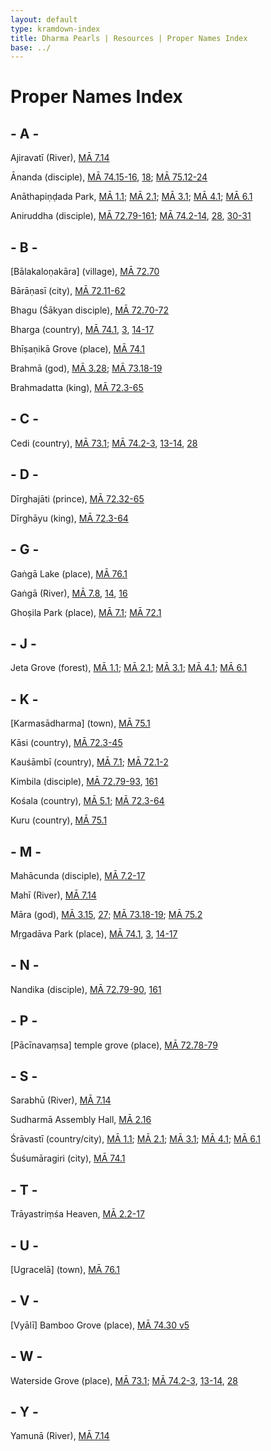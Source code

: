 ```yaml
---
layout: default
type: kramdown-index
title: Dharma Pearls | Resources | Proper Names Index
base: ../
---
```


# Proper Names Index

## - A -

Ajiravatī (River), [MĀ 7.14](../02_madhyama/01_First/01_Sevens/MA_007.html#p14)

Ānanda (disciple), [MĀ 74.15-16](../02_madhyama/02_Lesser_Lands_and_Cities/07_King_Dirghayu/MA_074.html#p15-16), [18](../02_madhyama/02_Lesser_Lands_and_Cities/07_King_Dirghayu/MA_074.html#p18); [MĀ 75.12-24](../02_madhyama/02_Lesser_Lands_and_Cities/07_King_Dirghayu/MA_075.html#p12)

Anāthapiṇḍada Park, [MĀ 1.1](../02_madhyama/01_First/01_Sevens/MA_001.html#p1); [MĀ 2.1](../02_madhyama/01_First/01_Sevens/MA_002.html#p1); [MĀ 3.1](../02_madhyama/01_First/01_Sevens/MA_003.html#p1); [MĀ 4.1](../02_madhyama/01_First/01_Sevens/MA_004.html#p1); [MĀ 6.1](../02_madhyama/01_First/01_Sevens/MA_006.html#p1)

Aniruddha (disciple), [MĀ 72.79-161](../02_madhyama/02_Lesser_Lands_and_Cities/07_King_Dirghayu/MA_072.html#p79); [MĀ 74.2-14](../02_madhyama/02_Lesser_Lands_and_Cities/07_King_Dirghayu/MA_074.html#p2), [28](../02_madhyama/02_Lesser_Lands_and_Cities/07_King_Dirghayu/MA_074.html#p28), [30-31](../02_madhyama/02_Lesser_Lands_and_Cities/07_King_Dirghayu/MA_074.html#p30)

## - B -

[Bālakaloṇakāra] (village), [MĀ 72.70](../02_madhyama/02_Lesser_Lands_and_Cities/07_King_Dirghayu/MA_072.html#p70)

Bārāṇasī (city), [MĀ 72.11-62](../02_madhyama/02_Lesser_Lands_and_Cities/07_King_Dirghayu/MA_072.html#p11)

Bhagu (Śākyan disciple), [MĀ 72.70-72](../02_madhyama/02_Lesser_Lands_and_Cities/07_King_Dirghayu/MA_072.html#p70)

Bharga (country), [MĀ 74.1](../02_madhyama/02_Lesser_Lands_and_Cities/07_King_Dirghayu/MA_074.html#p1), [3](../02_madhyama/02_Lesser_Lands_and_Cities/07_King_Dirghayu/MA_074.html#p3), [14-17](../02_madhyama/02_Lesser_Lands_and_Cities/07_King_Dirghayu/MA_074.html#p14)

Bhīṣaṇikā Grove (place), [MĀ 74.1](../02_madhyama/02_Lesser_Lands_and_Cities/07_King_Dirghayu/MA_074.html#p1)

Brahmā (god), [MĀ 3.28](../02_madhyama/01_First/01_Sevens/MA_003.html#p28); [MĀ 73.18-19](../02_madhyama/02_Lesser_Lands_and_Cities/07_King_Dirghayu/MA_073.html#p18)

Brahmadatta (king), [MĀ 72.3-65](../02_madhyama/02_Lesser_Lands_and_Cities/07_King_Dirghayu/MA_072.html#p3)

## - C -

Cedi (country), [MĀ 73.1](../02_madhyama/02_Lesser_Lands_and_Cities/07_King_Dirghayu/MA_073.html#p1); [MĀ 74.2-3](../02_madhyama/02_Lesser_Lands_and_Cities/07_King_Dirghayu/MA_074.html#p2), [13-14](../02_madhyama/02_Lesser_Lands_and_Cities/07_King_Dirghayu/MA_074.html#p13), [28](../02_madhyama/02_Lesser_Lands_and_Cities/07_King_Dirghayu/MA_074.html#p28)

## - D -

Dīrghajāti (prince), [MĀ 72.32-65](../02_madhyama/02_Lesser_Lands_and_Cities/07_King_Dirghayu/MA_072.html#p32)

Dīrghāyu (king), [MĀ 72.3-64](../02_madhyama/02_Lesser_Lands_and_Cities/07_King_Dirghayu/MA_072.html#p3)

## - G -

Gaṅgā Lake (place), [MĀ 76.1](../02_madhyama/02_Lesser_Lands_and_Cities/07_King_Dirghayu/MA_076.html#p1)

Gaṅgā (River), [MĀ 7.8](../02_madhyama/01_First/01_Sevens/MA_007.html#p8), [14](../02_madhyama/01_First/01_Sevens/MA_007.html#p14), [16](../02_madhyama/01_First/01_Sevens/MA_007.html#p16)

Ghoṣila Park (place), [MĀ 7.1](../02_madhyama/01_First/01_Sevens/MA_007.html#p1); [MĀ 72.1](../02_madhyama/02_Lesser_Lands_and_Cities/07_King_Dirghayu/MA_072.html#p1)

## - J -
Jeta Grove (forest), [MĀ 1.1](../02_madhyama/01_First/01_Sevens/MA_001.html#p1); [MĀ 2.1](../02_madhyama/01_First/01_Sevens/MA_002.html#p1); [MĀ 3.1](../02_madhyama/01_First/01_Sevens/MA_003.html#p1); [MĀ 4.1](../02_madhyama/01_First/01_Sevens/MA_004.html#p1); [MĀ 6.1](../02_madhyama/01_First/01_Sevens/MA_006.html#p1)

## - K -

\[Karmasādharma\] (town), [MĀ 75.1](../02_madhyama/02_Lesser_Lands_and_Cities/07_King_Dirghayu/MA_075.html#p1)

Kāsi (country), [MĀ 72.3-45](../02_madhyama/02_Lesser_Lands_and_Cities/07_King_Dirghayu/MA_072.html#p3)

Kauśāmbī (country), [MĀ 7.1](../02_madhyama/01_First/01_Sevens/MA_007.html#p1); [MĀ 72.1-2](../02_madhyama/02_Lesser_Lands_and_Cities/07_King_Dirghayu/MA_072.html#p1)

Kimbila (disciple), [MĀ 72.79-93](../02_madhyama/02_Lesser_Lands_and_Cities/07_King_Dirghayu/MA_072.html#p79), [161](../02_madhyama/02_Lesser_Lands_and_Cities/07_King_Dirghayu/MA_072.html#p161)

Kośala (country), [MĀ 5.1](../02_madhyama/02_Lesser_Lands_and_Cities/07_King_Dirghayu/MA_005.html#p1); [MĀ 72.3-64](../02_madhyama/02_Lesser_Lands_and_Cities/07_King_Dirghayu/MA_072.html#p3)

Kuru (country), [MĀ 75.1](../02_madhyama/02_Lesser_Lands_and_Cities/07_King_Dirghayu/MA_075.html#p1)

## - M -

Mahācunda (disciple), [MĀ 7.2-17](../02_madhyama/01_First/01_Sevens/MA_007.html#p2)

Mahī (River), [MĀ 7.14](../02_madhyama/01_First/01_Sevens/MA_007.html#p14)

Māra (god), [MĀ 3.15](../02_madhyama/01_First/01_Sevens/MA_003.html#p15), [27](../02_madhyama/01_First/01_Sevens/MA_003.html#p27); [MĀ 73.18-19](../02_madhyama/02_Lesser_Lands_and_Cities/07_King_Dirghayu/MA_073.html#p18); [MĀ 75.2](../02_madhyama/02_Lesser_Lands_and_Cities/07_King_Dirghayu/MA_075.html#p2)

Mṛgadāva Park (place), [MĀ 74.1](../02_madhyama/02_Lesser_Lands_and_Cities/07_King_Dirghayu/MA_074.html#p1), [3](../02_madhyama/02_Lesser_Lands_and_Cities/07_King_Dirghayu/MA_074.html#p3), [14-17](../02_madhyama/02_Lesser_Lands_and_Cities/07_King_Dirghayu/MA_074.html#p14)

## - N -

Nandika (disciple), [MĀ 72.79-90](../02_madhyama/02_Lesser_Lands_and_Cities/07_King_Dirghayu/MA_072.html#p79), [161](../02_madhyama/02_Lesser_Lands_and_Cities/07_King_Dirghayu/MA_072.html#p161)

## - P -

[Pācīnavaṃsa] temple grove (place), [MĀ 72.78-79](../02_madhyama/02_Lesser_Lands_and_Cities/07_King_Dirghayu/MA_072.html#p78)

## - S -

Sarabhū (River), [MĀ 7.14](../02_madhyama/01_First/01_Sevens/MA_007.html#p14)

Sudharmā Assembly Hall, [MĀ 2.16](../02_madhyama/01_First/01_Sevens/MA_002.html#p16)

Śrāvastī (country/city), [MĀ 1.1](../02_madhyama/01_First/01_Sevens/MA_001.html#p1); [MĀ 2.1](../02_madhyama/01_First/01_Sevens/MA_002.html#p1); [MĀ 3.1](../02_madhyama/01_First/01_Sevens/MA_003.html#p1); [MĀ 4.1](../02_madhyama/01_First/01_Sevens/MA_004.html#p1); [MĀ 6.1](../02_madhyama/01_First/01_Sevens/MA_006.html#p1)

Śuśumāragiri (city), [MĀ 74.1](../02_madhyama/02_Lesser_Lands_and_Cities/07_King_Dirghayu/MA_074.html#p1)

## - T -

Trāyastriṃśa Heaven, [MĀ 2.2-17](../02_madhyama/01_First/01_Sevens/MA_002.html#p2)

## - U -

[Ugracelā] (town), [MĀ 76.1](../02_madhyama/02_Lesser_Lands_and_Cities/07_King_Dirghayu/MA_076.html#p1)

## - V -

[Vyālī] Bamboo Grove (place), [MĀ 74.30 v5](../02_madhyama/02_Lesser_Lands_and_Cities/07_King_Dirghayu/MA_074.html#v5)

## - W -

Waterside Grove (place), [MĀ 73.1](../02_madhyama/02_Lesser_Lands_and_Cities/07_King_Dirghayu/MA_073.html#p1); [MĀ 74.2-3](../02_madhyama/02_Lesser_Lands_and_Cities/07_King_Dirghayu/MA_074.html#p2), [13-14](../02_madhyama/02_Lesser_Lands_and_Cities/07_King_Dirghayu/MA_074.html#p13), [28](../02_madhyama/02_Lesser_Lands_and_Cities/07_King_Dirghayu/MA_074.html#p28)

## - Y -

Yamunā (River), [MĀ 7.14](../02_madhyama/01_First/01_Sevens/MA_007.html#p14)

